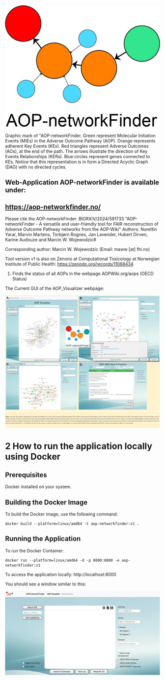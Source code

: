 ![alt text|100](/images/AOP-networkFinder_for_paper.jpg) 
Graphic mark of "AOP-networkFinder. Green represent Molecular Initiation Events (MIEs) in the Adverse Outcome Pathway (AOP). Orange represents adherent Key Events (KEs). Red triangles represent Adverse Outcomes (AOs), at the end of the path. 
The arrows illustrate the direction of Key Events Relationships (KERs). Blue circles represent genes connected to KEs. 
Notice that this representation is in form a Directed Acyclic Graph (DAG) with no directed cycles.


## Web-Application AOP-networkFinder is available under:
## https://aop-networkfinder.no/

Please cite the AOP-networkFinder:
BIORXIV/2024/591733  "AOP-networkFinder - A versatile and user-friendly tool for FAIR reconstruction of Adverse Outcome Pathway networks from the AOP-Wiki"
Authors: Nurettin Yarar, Marvin Martens, Torbjørn Rognes, Jan Lavender, Hubert Dirven, Karine Audouze and Marcin W. Wojewodzic#

Corresponding author: Marcin W. Wojewodzic (Email: maww [at] fhi.no)

Tool version v1 is also on Zenono at Computational Toxicology at Norwegian Institute of Public Health:
https://zenodo.org/records/11068434


1. Finds the status of all AOPs in the webpage AOPWiki.org/aops (OECD Status)


The Current GUI of the AOP_Visualizer webpage:

 ![main window](/images/Figures_AOP-network-finder_02032024-Figure1_Jan.jpg)


# 2 How to run the application locally using Docker

## Prerequisites
Docker installed on your system.

## Building the Docker Image
To build the Docker image, use the following command:
```
docker build --platform=linux/amd64 -t aop-networkfinder:v1 .
```

## Running the Application

To run the Docker Container:
```
docker run --platform=linux/amd64 -d -p 8000:8000 -e aop-networkfinder:v1
```

To access the application locally:
http://localhost:8000

You should see a window similar to this:

![main window](/images/AOPnetworkFinder_main_page.png)



